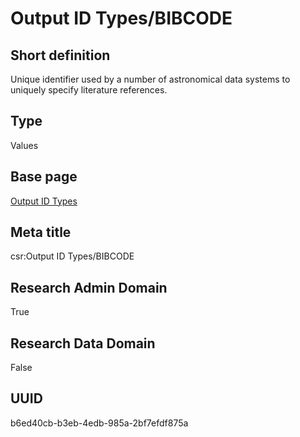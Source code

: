 # Output ID Types/BIBCODE
## Short definition
Unique identifier used by a number of astronomical data systems to uniquely specify literature references.
## Type
Values
## Base page
[Output ID Types](https://github.com/EuroCRIS/CASRAI-Dictionairies/blob/main/Objects/Output%20ID%20Types.md)
## Meta title
csr:Output ID Types/BIBCODE
## Research Admin Domain
True
## Research Data Domain
False
## UUID
b6ed40cb-b3eb-4edb-985a-2bf7efdf875a
